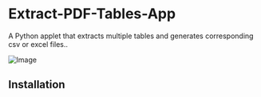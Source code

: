 # Extract-PDF-Tables-App
A Python applet that extracts multiple tables and generates corresponding csv or excel files.. 


![Image]()

## Installation






